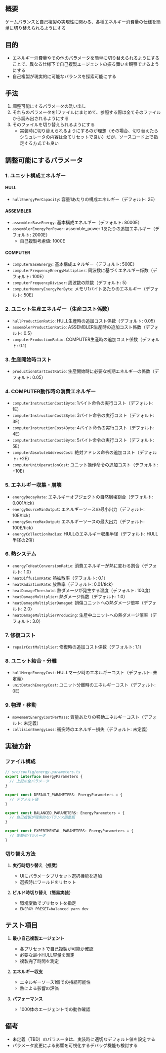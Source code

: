 ## 概要

ゲームバランスと自己複製の実現性に関わる、各種エネルギー消費量の仕様を簡単に切り替えられるようにする

## 目的

- エネルギー消費量やその他のパラメータを簡単に切り替えられるようにすることで、異なる仕様下で自己複製エージェントの振る舞いを観察できるようにする
- 自己複製が現実的に可能なバランスを探索可能にする

## 手法

1. 調整可能にするパラメータの洗い出し
2. それらのパラメータを1ファイルにまとめて、参照する際は全てそのファイルから読み出されるようにする
3. そのファイルを切り替えられるようにする
   - 実装時に切り替えられるようにするのが理想（その場合、切り替えたらシミュレータの内容は全てリセットで良い）だが、ソースコード上で指定する方式でも良い

## 調整可能にするパラメータ

### 1. ユニット構成エネルギー

#### HULL
- `hullEnergyPerCapacity`: 容量1あたりの構成エネルギー（デフォルト: 2E）

#### ASSEMBLER
- `assemblerBaseEnergy`: 基本構成エネルギー（デフォルト: 8000E）
- `assemblerEnergyPerPower`: assemble_power 1あたりの追加エネルギー（デフォルト: 2000E）
  - 自己複製考慮値: 1000E

#### COMPUTER
- `computerBaseEnergy`: 基本構成エネルギー（デフォルト: 500E）
- `computerFrequencyEnergyMultiplier`: 周波数に基づくエネルギー係数（デフォルト: 100E）
- `computerFrequencyDivisor`: 周波数の除数（デフォルト: 5）
- `computerMemoryEnergyPerByte`: メモリ1バイトあたりのエネルギー（デフォルト: 50E）

### 2. ユニット生産エネルギー（生産コスト係数）

- `hullProductionRatio`: HULL生産時の追加コスト係数（デフォルト: 0.05）
- `assemblerProductionRatio`: ASSEMBLER生産時の追加コスト係数（デフォルト: 0.5）
- `computerProductionRatio`: COMPUTER生産時の追加コスト係数（デフォルト: 0.1）

### 3. 生産開始時コスト

- `productionStartCostRatio`: 生産開始時に必要な初期エネルギーの係数（デフォルト: 0.05）

### 4. COMPUTER動作時の消費エネルギー

- `computerInstructionCost1Byte`: 1バイト命令の実行コスト（デフォルト: 1E）
- `computerInstructionCost3Byte`: 3バイト命令の実行コスト（デフォルト: 3E）
- `computerInstructionCost4Byte`: 4バイト命令の実行コスト（デフォルト: 4E）
- `computerInstructionCost5Byte`: 5バイト命令の実行コスト（デフォルト: 5E）
- `computerAbsoluteAddressCost`: 絶対アドレス命令の追加コスト（デフォルト: +2E）
- `computerUnitOperationCost`: ユニット操作命令の追加コスト（デフォルト: +10E）

### 5. エネルギー収集・崩壊

- `energyDecayRate`: エネルギーオブジェクトの自然崩壊割合（デフォルト: 0.001/tick）
- `energySourceMinOutput`: エネルギーソースの最小出力（デフォルト: 10E/tick）
- `energySourceMaxOutput`: エネルギーソースの最大出力（デフォルト: 100E/tick）
- `energyCollectionRadius`: HULLのエネルギー収集半径（デフォルト: HULL半径の2倍）

### 6. 熱システム

- `energyToHeatConversionRatio`: 消費エネルギーが熱に変わる割合（デフォルト: 1.0）
- `heatDiffusionRate`: 熱拡散率（デフォルト: 0.1）
- `heatRadiationRate`: 放熱率（デフォルト: 0.01/tick）
- `heatDamageThreshold`: 熱ダメージが発生する温度（デフォルト: 100度）
- `heatDamageMultiplier`: 熱ダメージ係数（デフォルト: 1.0）
- `heatDamageMultiplierDamaged`: 損傷ユニットへの熱ダメージ倍率（デフォルト: 2.0）
- `heatDamageMultiplierProducing`: 生産中ユニットへの熱ダメージ倍率（デフォルト: 3.0）

### 7. 修復コスト

- `repairCostMultiplier`: 修復時の追加コスト係数（デフォルト: 1.1）

### 8. ユニット結合・分離

- `hullMergeEnergyCost`: HULLマージ時のエネルギーコスト（デフォルト: 未定義）
- `unitDetachEnergyCost`: ユニット分離時のエネルギーコスト（デフォルト: 0E）

### 9. 物理・移動

- `movementEnergyCostPerMass`: 質量あたりの移動エネルギーコスト（デフォルト: 未定義）
- `collisionEnergyLoss`: 衝突時のエネルギー損失（デフォルト: 未定義）

## 実装方針

### ファイル構成

```typescript
// src/config/energy-parameters.ts
export interface EnergyParameters {
  // 上記の全パラメータ
}

export const DEFAULT_PARAMETERS: EnergyParameters = {
  // デフォルト値
}

export const BALANCED_PARAMETERS: EnergyParameters = {
  // 自己複製が現実的なバランス調整版
}

export const EXPERIMENTAL_PARAMETERS: EnergyParameters = {
  // 実験用パラメータ
}
```

### 切り替え方法

1. **実行時切り替え（推奨）**
   - UIにパラメータプリセット選択機能を追加
   - 選択時にワールドをリセット

2. **ビルド時切り替え（簡易実装）**
   - 環境変数でプリセットを指定
   - `ENERGY_PRESET=balanced yarn dev`

## テスト項目

1. **最小自己複製エージェント**
   - 各プリセットで自己複製が可能か確認
   - 必要な最小HULL容量を測定
   - 複製完了時間を測定

2. **エネルギー収支**
   - エネルギーソース1個での持続可能性
   - 熱による影響の評価

3. **パフォーマンス**
   - 1000体のエージェントでの動作確認

## 備考

- 未定義（TBD）のパラメータは、実装時に適切なデフォルト値を設定する
- パラメータ変更による影響を可視化するデバッグ機能も検討する